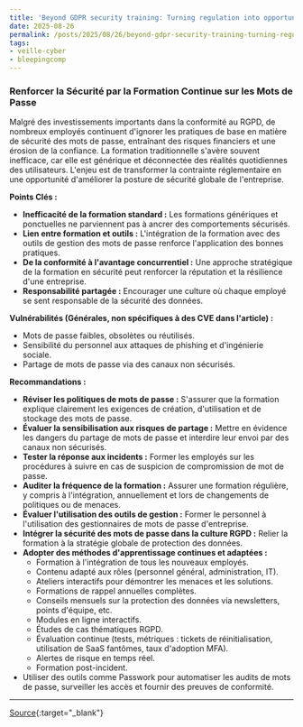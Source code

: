 ```yaml
---
title: 'Beyond GDPR security training: Turning regulation into opportunity'
date: 2025-08-26
permalink: /posts/2025/08/26/beyond-gdpr-security-training-turning-regulation-into-opportunity/
tags:
- veille-cyber
- bleepingcomp
---
```

### Renforcer la Sécurité par la Formation Continue sur les Mots de Passe

Malgré des investissements importants dans la conformité au RGPD, de nombreux employés continuent d'ignorer les pratiques de base en matière de sécurité des mots de passe, entraînant des risques financiers et une érosion de la confiance. La formation traditionnelle s'avère souvent inefficace, car elle est générique et déconnectée des réalités quotidiennes des utilisateurs. L'enjeu est de transformer la contrainte réglementaire en une opportunité d'améliorer la posture de sécurité globale de l'entreprise.

**Points Clés :**

*   **Inefficacité de la formation standard :** Les formations génériques et ponctuelles ne parviennent pas à ancrer des comportements sécurisés.
*   **Lien entre formation et outils :** L'intégration de la formation avec des outils de gestion des mots de passe renforce l'application des bonnes pratiques.
*   **De la conformité à l'avantage concurrentiel :** Une approche stratégique de la formation en sécurité peut renforcer la réputation et la résilience d'une entreprise.
*   **Responsabilité partagée :** Encourager une culture où chaque employé se sent responsable de la sécurité des données.

**Vulnérabilités (Générales, non spécifiques à des CVE dans l'article) :**

*   Mots de passe faibles, obsolètes ou réutilisés.
*   Sensibilité du personnel aux attaques de phishing et d'ingénierie sociale.
*   Partage de mots de passe via des canaux non sécurisés.

**Recommandations :**

*   **Réviser les politiques de mots de passe :** S'assurer que la formation explique clairement les exigences de création, d'utilisation et de stockage des mots de passe.
*   **Évaluer la sensibilisation aux risques de partage :** Mettre en évidence les dangers du partage de mots de passe et interdire leur envoi par des canaux non sécurisés.
*   **Tester la réponse aux incidents :** Former les employés sur les procédures à suivre en cas de suspicion de compromission de mot de passe.
*   **Auditer la fréquence de la formation :** Assurer une formation régulière, y compris à l'intégration, annuellement et lors de changements de politiques ou de menaces.
*   **Évaluer l'utilisation des outils de gestion :** Former le personnel à l'utilisation des gestionnaires de mots de passe d'entreprise.
*   **Intégrer la sécurité des mots de passe dans la culture RGPD :** Relier la formation à la stratégie globale de protection des données.
*   **Adopter des méthodes d'apprentissage continues et adaptées :**
    *   Formation à l'intégration de tous les nouveaux employés.
    *   Contenu adapté aux rôles (personnel général, administration, IT).
    *   Ateliers interactifs pour démontrer les menaces et les solutions.
    *   Formations de rappel annuelles complètes.
    *   Conseils mensuels sur la protection des données via newsletters, points d'équipe, etc.
    *   Modules en ligne interactifs.
    *   Études de cas thématiques RGPD.
    *   Évaluation continue (tests, métriques : tickets de réinitialisation, utilisation de SaaS fantômes, taux d'adoption MFA).
    *   Alertes de risque en temps réel.
    *   Formation post-incident.
*   Utiliser des outils comme Passwork pour automatiser les audits de mots de passe, surveiller les accès et fournir des preuves de conformité.

---
[Source](https://www.bleepingcomputer.com/news/security/beyond-gdpr-security-training-turning-regulation-into-opportunity/){:target="_blank"}
